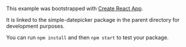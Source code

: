 This example was bootstrapped with [Create React App](https://github.com/facebook/create-react-app).

It is linked to the simple-datepicker package in the parent directory for development purposes.

You can run `npm install` and then `npm start` to test your package.
